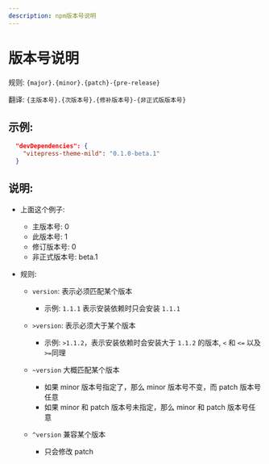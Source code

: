 ```yaml
---
description: npm版本号说明
---
```


# 版本号说明

规则: `{major}.{minor}.{patch}-{pre-release}`

翻译: `{主版本号}.{次版本号}.{修补版本号}-{非正式版版本号}`

## 示例:

```json
  "devDependencies": {
    "vitepress-theme-mild": "0.1.0-beta.1"
  }
```

## 说明:

- 上面这个例子:

  - 主版本号: 0
  - 此版本号: 1
  - 修订版本号: 0
  - 非正式版本号: beta.1

- 规则:

  - `version`: 表示必须匹配某个版本
    - 示例: `1.1.1` 表示安装依赖时只会安装 `1.1.1`
  - `>version`: 表示必须大于某个版本
    - 示例: `>1.1.2`，表示安装依赖时会安装大于 `1.1.2` 的版本, `<` 和 `<=` 以及 `>=`同理
  - `~version` 大概匹配某个版本

    - 如果 minor 版本号指定了，那么 minor 版本号不变，而 patch 版本号任意
    - 如果 minor 和 patch 版本号未指定，那么 minor 和 patch 版本号任意

  - `^version` 兼容某个版本
    - 只会修改 patch
